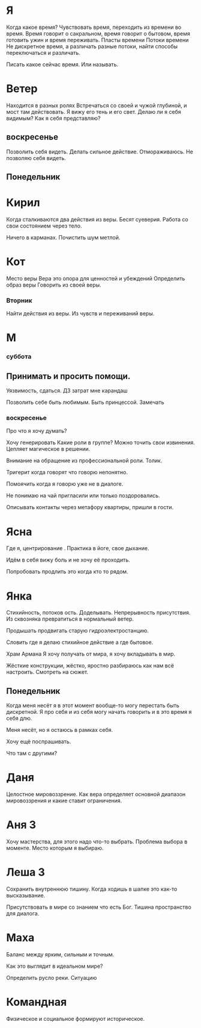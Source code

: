 # Я
Когда какое время? 
Чувствовать время, переходить из времени во время.
Время говорит о сакральном, время говорит о бытовом, время готовить ужин и время переживать.
Пласты времени
Потоки времени
Не дискретное время, а различать разные потоки, найти способы переключаться и различать.

Писать какое сейчас время. Или называть.

# Ветер 
Находится в разных ролях 
Встречаться со своей и чужой глубиной, и мост там действовать.
Я вижу его тень и его свет.
Делаю ли я себя видимым?
Как я себя представляю?
## воскресенье 
Позволить себя видеть. 
Делать сильное действие.
Отмораживаюсь. Не позволяю себя видеть.
## Понедельник 

# Кирил
Когда сталкиваются два действия из веры.
Бесят суеверия.
Работа со свои состоянием через тело.

Ничего в карманах. Почистить шум метлой.


# Кот
Место веры
Вера это опора для ценностей и убеждений
Определить образ веры
Говорить из своей веры.

### Вторник 
Найти действия из веры. Из чувств и переживаний веры.

# М

### суббота 
## Принимать и просить помощи.
Уязвимость, сдаться.
ДЗ затрат мне карандаш 

Позволить себе быть любимым.
Быть принцессой.
Замечать
### воскресенье 
Про что я хочу думать? 

Хочу генерировать 
Какие роли в группе?
Можно точить свои извинения.
Цепляет магическое в решении.

Внимание на обращение из профессиональной роли. Толик.

Тригерит когда говорят что говорю непонятно.

Помоячить когда я говорю уже не в диалоге.

Не понимаю на чай пригласили или только поздоровались.

Описывать контакты через метафору квартиры, пришли в гости.
# Ясна
Где я, центрирование . Практика в йоге, свое дыхание. 

Идём в себя вижу боль и не хочу её проходить.

Попробовать продлить это когда кто то рядом.

# Янка
Стихийность, потоков ость. Доделывать. Непрерывность присутствия.
Из сквозняка превратиться в нормальный ветер. 

Продышать продвигать старую гидроэлектростанцию.

Словить где я делаю стихийное действие а где бытовое.

Храм Армана 
Я хочу получать от мира, я хочу вкладывать в мир.

Жёсткие конструкции, жёстко, яростно разбираюсь как нам всё настроить.
Смотреть на сюжет.

## Понедельник 
Когда меня несёт я в этот момент вообще-то могу перестать быть дискретной. Я про себя и из себя могу начать говорить и в это время я себя длю.

Меня несёт, но я остаюсь в рамках себя.

Хочу ещё поспрашивать.

Что там с другими?
# Даня
Целостное мировоззрение.
Как вера определяет основной диапазон мировоззрения и какие ставит ограничения.


# Аня З
Хочу мастерства, для этого надо что-то выбрать. Проблема выбора в моменте. Место которым я выбираю.

# Леша З
Сохранить внутреннюю тишину.
Когда ходишь в шапке это как-то высказывание.

Присутствовать в мире со знанием что есть Бог.
Тишина пространство для диалога.

# Маха
Баланс между ярким, сильным и точным.

Как это выглядит в идеальном мире?

Определить русло реки. Ситуацию

# Командная 
Физическое и социальное формируют историческое.
